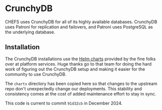 # CrunchyDB

CHEFS uses CrunchyDB for all of its highly available databases. CrunchyDB uses
Patroni for replication and failovers, and Patroni uses PostgreSQL as the
underlying database.

## Installation

The CrunchyDB installations use the
[Helm charts](https://github.com/bcgov/crunchy-postgres) provided by the fine
folks over at platform services. Huge thanks go to that team for doing the hard
work of figuring out the CrunchyDB setup and making it easier for the community
to use CrunchyDB.

The `charts` directory has been copied here so that changes to the upstream repo
don't unexpectedly change our deployments. This stability and consistency comes
at the cost of added maintenance effort to stay in sync.

This code is current to commit `91d32cb` in December 2024.
